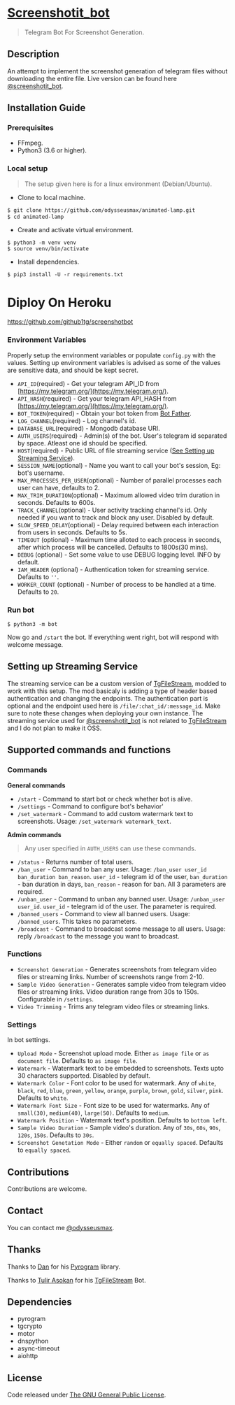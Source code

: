 # [Screenshotit_bot](https://tx.me/screenshotit_bot)

> Telegram Bot For Screenshot Generation.

## Description

An attempt to implement the screenshot generation of telegram files without downloading the entire file. Live version can be found here [@screenshotit_bot](https://tx.me/screenshotit_bot "Screenshot Generator Bot").

## Installation Guide

### Prerequisites

* FFmpeg.
* Python3 (3.6 or higher).

### Local setup

> The setup given here is for a linux environment (Debian/Ubuntu).

* Clone to local machine.

``` bash
$ git clone https://github.com/odysseusmax/animated-lamp.git
$ cd animated-lamp
````

* Create and activate virtual environment.

```
$ python3 -m venv venv
$ source venv/bin/activate
```

* Install dependencies.

```
$ pip3 install -U -r requirements.txt
```


# Diploy On Heroku
https://github.com/github1tg/screenshotbot


### Environment Variables

Properly setup the environment variables or populate `config.py` with the values. Setting up environment variables is advised as some of the values are sensitive data, and should be kept secret.

* `API_ID`(required) - Get your telegram API_ID from [https://my.telegram.org/](https://my.telegram.org/).
* `API_HASH`(required) - Get your telegram API_HASH from [https://my.telegram.org/](https://my.telegram.org/).
* `BOT_TOKEN`(required) - Obtain your bot token from [Bot Father](https://t.me/BotFather "Bot Father").
* `LOG_CHANNEL`(required) - Log channel's id.
* `DATABASE_URL`(required) - Mongodb database URI.
* `AUTH_USERS`(required) - Admin(s) of the bot. User's telegram id separated by space. Atleast one id should be specified.
* `HOST`(required) - Public URL of file streaming service ([See Setting up Streaming Service](#setting-up-streaming-service)).
* `SESSION_NAME`(optional) - Name you want to call your bot's session, Eg: bot's username.
* `MAX_PROCESSES_PER_USER`(optional) - Number of parallel processes each user can have, defaults to 2.
* `MAX_TRIM_DURATION`(optional) - Maximum allowed video trim duration in seconds. Defaults to 600s.
* `TRACK_CHANNEL`(optional) - User activity tracking channel's id. Only needed if you want to track and block any user. Disabled by default.
* `SLOW_SPEED_DELAY`(optional) - Delay required between each interaction from users in seconds. Defaults to 5s.
* `TIMEOUT` (optional) - Maximum time alloted to each process in seconds, after which process will be cancelled. Defaults to 1800s(30 mins).
* `DEBUG` (optional) - Set some value to use DEBUG logging level. INFO by default.
* `IAM_HEADER` (optional) - Authentication token for streaming service. Defaults to `''`.
* `WORKER_COUNT` (optional) - Number of process to be handled at a time. Defaults to `20`.

### Run bot

`$ python3 -m bot`

Now go and `/start` the bot. If everything went right, bot will respond with welcome message.

## Setting up Streaming Service

The streaming service can be a custom version of [TgFileStream](https://github.com/tulir/tgfilestream), modded to work with this setup. The mod basicaly is adding a type of header based authentication and changing the endpoints. The authentication part is optional and the endpoint used here is `/file/:chat_id/:message_id`. Make sure to note these changes when deploying your own instance. The streaming service used for [@screenshotit_bot](https://tx.me/screenshotit_bot "Screenshot Generator Bot") is not related to [TgFileStream](https://github.com/tulir/tgfilestream) and I do not plan to make it OSS.

## Supported commands and functions

### Commands

**General commands**

* `/start` - Command to start bot or check whether bot is alive.
* `/settings` - Command to configure bot's behavior'
* `/set_watermark` - Command to add custom watermark text to screenshots. Usage: `/set_watermark watermark_text`.

**Admin commands**

> Any user specified in `AUTH_USERS` can use these commands.

* `/status` - Returns number of total users.
* `/ban_user` - Command to ban any user. Usage: `/ban_user user_id ban_duration ban_reason`. `user_id` - telegram id of the user, `ban_duration` - ban duration in days, `ban_reason` - reason for ban. All 3 parameters are required.
* `/unban_user` - Command to unban any banned user. Usage: `/unban_user user_id`. `user_id` - telegram id of the user. The parameter is required.
* `/banned_users` - Command to view all banned users. Usage: `/banned_users`. This takes no parameters.
* `/broadcast` - Command to broadcast some message to all users. Usage: reply `/broadcast` to the message you want to broadcast.

### Functions
* `Screenshot Generation` - Generates screenshots from telegram video files or streaming links. Number of screenshots range from 2-10.
* `Sample Video Generation` - Generates sample video from telegram video files or streaming links. Video duration range from 30s to 150s. Configurable in `/settings`.
* `Video Trimming` - Trims any telegram video files or streaming links.

### Settings
In bot settings.
* `Upload Mode` - Screenshot upload mode. Either `as image file` or `as document file`. Defaults to `as image file`.
* `Watermark` - Watermark text to be embedded to screenshots. Texts upto 30 characters supported. Disabled by default.
* `Watermark Color` - Font color to be used for watermark. Any of `white`, `black`, `red`, `blue`, `green`, `yellow`, `orange`, `purple`, `brown`, `gold`, `silver`, `pink`. Defaults to `white`.
* `Watermark Font Size` - Font size to be used for watermarks. Any of `small(30)`, `medium(40)`, `large(50)`. Defaults to `medium`.
* `Watermark Position` - Watermark text's position. Defaults to `bottom left`.
* `Sample Video Duration` - Sample video's duration. Any of `30s`, `60s`, `90s`, `120s`, `150s`. Defaults to `30s`.
* `Screenshot Genetation Mode` - Either `random` or `equally spaced`. Defaults to `equally spaced`.


## Contributions
Contributions are welcome.

## Contact
You can contact me [@odysseusmax](https://tx.me/odysseusmax).

## Thanks
Thanks to [Dan](https://github.com/delivrance "Dan") for his [Pyrogram](https://github.com/pyrogram/pyrogram "Pyrogram") library.

Thanks to [Tulir Asokan](https://github.com/tulir "Tulir Asokan") for his [TgFileStream](https://github.com/tulir/tgfilestream "TgFileStream") Bot.

## Dependencies
* pyrogram
* tgcrypto
* motor
* dnspython
* async-timeout
* aiohttp


## License
Code released under [The GNU General Public License](LICENSE).
